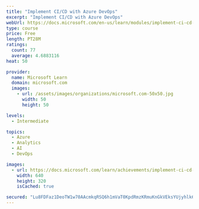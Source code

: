```yaml
---
title: "Implement CI/CD with Azure DevOps"
excerpt: "Implement CI/CD with Azure DevOps"
webUrl: https://docs.microsoft.com/en-us/learn/modules/implement-ci-cd-azure-devops/
type: course
price: Free
length: PT28M
ratings:
  count: 77
  average: 4.6883116
heat: 50

provider:
  name: Microsoft Learn
  domain: microsoft.com
  images:
    - url: /assets/images/organizations/microsoft.com-50x50.jpg
      width: 50
      height: 50

levels:
  - Intermediate

topics:
  - Azure
  - Analytics
  - AI
  - DevOps

images:
  - url: https://docs.microsoft.com/learn/achievements/implement-ci-cd-azure-devops-social.png
    width: 640
    height: 320
    isCached: true

secured: "Lu8FDFaz1DeoTW1w70AAcmkqRSQ6h1mVaT0KpdRmzKRmuKnGkVEksYUjyhlk6EqiXBvDme8vJTSPxpSaHiGd1JpC2TdVXPnIZotcIPKDnYVff+qZ976Lrg+HQLzyKihg0k1SIlRdA9GPjtxesVEr/3+hqTk7sDUgGRE5Rn2F80LMk0INGiBTPiTSrToyHWkitflxUnYyn7EKCZ3XLY4braijg81LgDsYCDpYq2HcI5d5FMtR5K9G4vO0LCktlBBstVDx22pcTrHDERJ4tG2kOHldhcWdlslpcjyV/zSKmB+VPup7xSwbpDhnVidyhvvIqaoDN8BejCQpbc66o8ypvTJv8yL+7abNg60vBAFA1iZDRwBW1n+VT15zFkNGUP9XrhjzJBoOuep4yLWomRlI/xRceRP2ZdahHNQjzWpP4f0=;XtBNkN0PCZNY+B5B1pkFqw=="
---
```


